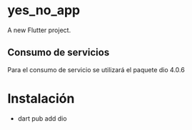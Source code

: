 # yes_no_app

A new Flutter project.

## Consumo de servicios

Para el consumo de servicio se utilizará el paquete dio 4.0.6

# Instalación
- dart pub add dio